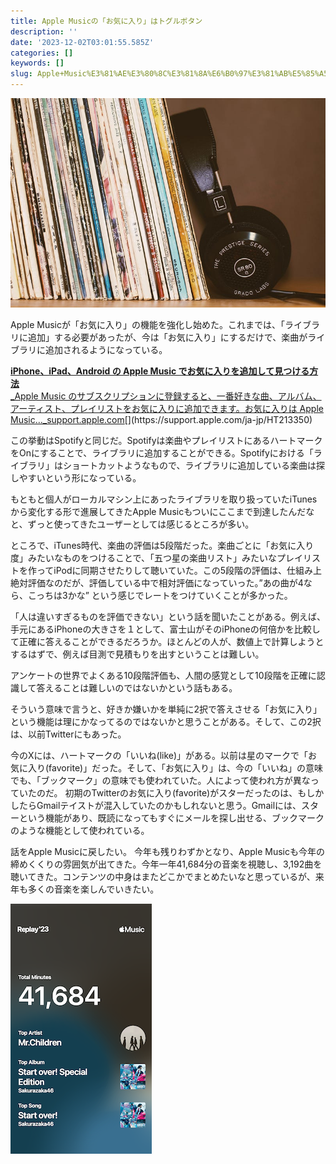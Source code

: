 ```yaml
---
title: Apple Musicの「お気に入り」はトグルボタン
description: ''
date: '2023-12-02T03:01:55.585Z'
categories: []
keywords: []
slug: Apple+Music%E3%81%AE%E3%80%8C%E3%81%8A%E6%B0%97%E3%81%AB%E5%85%A5%E3%82%8A%E3%80%8D%E3%81%AF%E3%83%88%E3%82%AF%E3%82%99%E3%83%AB%E3%83%9B%E3%82%99%...
---
```

![](0__IaiN1UbKqiNz2brw.jpg)

Apple Musicが「お気に入り」の機能を強化し始めた。これまでは、「ライブラリに追加」する必要があったが、今は「お気に入り」にするだけで、楽曲がライブラリに追加されるようになっている。

[**iPhone、iPad、Android の Apple Music でお気に入りを追加して見つける方法**  
_Apple Music のサブスクリプションに登録すると、一番好きな曲、アルバム、アーティスト、プレイリストをお気に入りに追加できます。お気に入りは Apple Music…_support.apple.com](https://support.apple.com/ja-jp/HT213350 "https://support.apple.com/ja-jp/HT213350")[](https://support.apple.com/ja-jp/HT213350)

この挙動はSpotifyと同じだ。Spotifyは楽曲やプレイリストにあるハートマークをOnにすることで、ライブラリに追加することができる。Spotifyにおける「ライブラリ」はショートカットようなもので、ライブラリに追加している楽曲は探しやすいという形になっている。

もともと個人がローカルマシン上にあったライブラリを取り扱っていたiTunesから変化する形で進展してきたApple Musicもついにここまで到達したんだなと、ずっと使ってきたユーザーとしては感じるところが多い。

ところで、iTunes時代、楽曲の評価は5段階だった。楽曲ごとに「お気に入り度」みたいなものをつけることで、「五つ星の楽曲リスト」みたいなプレイリストを作ってiPodに同期させたりして聴いていた。この5段階の評価は、仕組み上絶対評価なのだが、評価している中で相対評価になっていった。”あの曲が4なら、こっちは3かな” という感じでレートをつけていくことが多かった。

「人は違いすぎるものを評価できない」という話を聞いたことがある。例えば、手元にあるiPhoneの大きさを１として、富士山がそのiPhoneの何倍かを比較して正確に答えることができるだろうか。ほとんどの人が、数値上で計算しようとするはずで、例えば目測で見積もりを出すということは難しい。

アンケートの世界でよくある10段階評価も、人間の感覚として10段階を正確に認識して答えることは難しいのではないかという話もある。

そういう意味で言うと、好きか嫌いかを単純に2択で答えさせる「お気に入り」という機能は理にかなってるのではないかと思うことがある。そして、この2択は、以前Twitterにもあった。

今のXには、ハートマークの「いいね(like)」がある。以前は星のマークで「お気に入り(favorite)」だった。そして、「お気に入り」は、今の「いいね」の意味でも、「ブックマーク」の意味でも使われていた。人によって使われ方が異なっていたのだ。 初期のTwitterのお気に入り(favorite)がスターだったのは、もしかしたらGmailテイストが混入していたのかもしれないと思う。Gmailには、スターという機能があり、既読になってもすぐにメールを探し出せる、ブックマークのような機能として使われている。

話をApple Musicに戻したい。 今年も残りわずかとなり、Apple Musicも今年の締めくくりの雰囲気が出てきた。今年一年41,684分の音楽を視聴し、3,192曲を聴いてきた。コンテンツの中身はまたどこかでまとめたいなと思っているが、来年も多くの音楽を楽しんでいきたい。

![](1__He2__aVCZCx4Omy9scVQtsw.png)